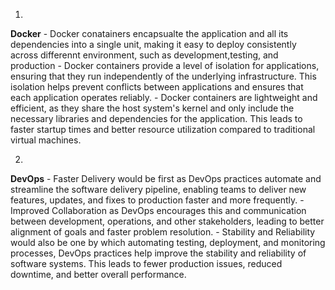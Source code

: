 1. 
  **Docker**
    - Docker conatainers encapsualte the application and all its dependencies into a single unit, making it easy to deploy consistently across differennt environment, such as development,testing, and production
    - Docker containers provide a level of isolation for applications, ensuring that they run independently of the underlying infrastructure. This isolation helps prevent conflicts between applications and ensures that each application operates reliably.
    -  Docker containers are lightweight and efficient, as they share the host system's kernel and only include the necessary libraries and dependencies for the application. This leads to faster startup times and better resource utilization compared to traditional virtual machines.



2. 
  **DevOps**
    - Faster Delivery would be first as DevOps practices automate and streamline the software delivery pipeline, enabling teams to deliver new features, updates, and fixes to production faster and more frequently.
    - Improved Collaboration as DevOps encourages this and communication between development, operations, and other stakeholders, leading to better alignment of goals and faster problem resolution.
    - Stability and Reliability would also be one by which automating testing, deployment, and monitoring processes, DevOps practices help improve the stability and reliability of software systems. This leads to fewer production issues, reduced downtime, and better overall performance.